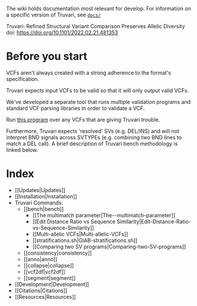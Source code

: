 The wiki holds documentation most relevant for develop. For information on a specific version of Truvari, see [`docs/`](https://github.com/spiralgenetics/truvari/tree/develop/docs)

Truvari: Refined Structural Variant Comparison Preserves Allelic Diversity  
doi: https://doi.org/10.1101/2022.02.21.481353

# Before you start
VCFs aren't always created with a strong adherence to the format's specification. 

Truvari expects input VCFs to be valid so that it will only output valid VCFs. 

We've developed a separate tool that runs multiple validation programs and standard VCF parsing libraries in order to validate a VCF. 

Run [this program](https://github.com/acenglish/usable_vcf) over any VCFs that are giving Truvari trouble. 

Furthermore, Truvari expects 'resolved' SVs (e.g. DEL/INS) and will not interpret BND signals across SVTYPEs (e.g. combining two BND lines to match a DEL call). A brief description of Truvari bench methodology is linked below.

# Index

- [[Updates|Updates]]
- [[Installation|Installation]]
- Truvari Commands:
  - [[bench|bench]]
    - [[The multimatch parameter|The--multimatch-parameter]]
    - [[Edit Distance Ratio vs Sequence Similarity|Edit-Distance-Ratio-vs-Sequence-Similarity]]
    - [[Multi-allelic VCFs|Multi-allelic-VCFs]]
    - [[stratifications.sh|GIAB-stratifications.sh]]
    - [[Comparing two SV programs|Comparing-two-SV-programs]]
  - [[consistency|consistency]]
  - [[anno|anno]]
  - [[collapse|collapse]]
  - [[vcf2df|vcf2df]]
  - [[segment|segment]]
- [[Development|Development]]
- [[Citations|Citations]]
- [[Resources|Resources]]